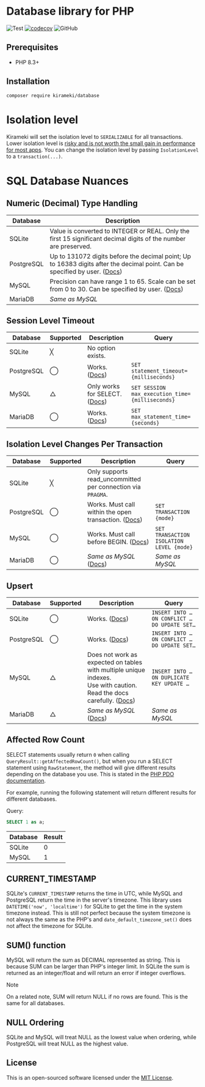 # Database library for PHP

![Test](https://github.com/kirameki-php/database/actions/workflows/test.yml/badge.svg)
[![codecov](https://codecov.io/gh/kirameki-php/database/branch/main/graph/badge.svg?token=1PV8FB4O4O)](https://codecov.io/gh/kirameki-php/database)
![GitHub](https://img.shields.io/github/license/kirameki-php/database)

## Prerequisites

- PHP 8.3+

## Installation

```
composer require kirameki/database
```

# Isolation level

Kirameki will set the isolation level to `SERIALIZABLE` for all transactions.
Lower isolation level is [risky and is not worth the small gain in performance for most apps](https://fauna.com/blog/introduction-to-transaction-isolation-levels#what-isolation-level-should-you-choose).
You can change the isolation level by passing `IsolationLevel` to a `transaction(...)`.

# SQL Database Nuances

## Numeric (Decimal) Type Handling

| Database    | Description                                                                                                                                                                                 |
|-------------|---------------------------------------------------------------------------------------------------------------------------------------------------------------------------------------------|
| SQLite      | Value is converted to INTEGER or REAL. Only the first 15 significant decimal digits of the number are preserved.                                                                            |
| PostgreSQL  | Up to 131072 digits before the decimal point; Up to 16383 digits after the decimal point. Can be specified by user. ([Docs](https://www.postgresql.org/docs/current/datatype-numeric.html)) |
| MySQL       | Precision can have range 1 to 65. Scale can be set from 0 to 30. Can be specified by user. ([Docs](https://dev.mysql.com/doc/refman/en/precision-math-decimal-characteristics.html))        |
| MariaDB     | *Same as MySQL*                                                                                                                                                                             |


## Session Level Timeout

| Database    | Supported | Description                                                                                                                 | Query                                           |
|-------------|-----------|-----------------------------------------------------------------------------------------------------------------------------|-------------------------------------------------|
| SQLite      | ╳         | No option exists.                                                                                                           |                                                 |
| PostgreSQL  | ◯         | Works. ([Docs](https://www.postgresql.org/docs/current/runtime-config-client.html#GUC-STATEMENT-TIMEOUT))                   | `SET statement_timeout={milliseconds}`          |
| MySQL       | △         | Only works for SELECT. ([Docs](https://dev.mysql.com/doc/refman/en/server-system-variables.html#sysvar_max_execution_time)) | `SET SESSION max_execution_time={milliseconds}` |
| MariaDB     | ◯         | Works. ([Docs](https://mariadb.com/kb/en/server-system-variables/#max_statement_time))                                      | `SET max_statement_time={seconds}`              |

## Isolation Level Changes Per Transaction

| Database    | Supported | Description                                                                                                              | Query                                    |
|-------------|-----------|--------------------------------------------------------------------------------------------------------------------------|------------------------------------------|
| SQLite      | ╳         | Only supports read_uncommitted per connection via `PRAGMA`.                                                              |                                          |
| PostgreSQL  | ◯         | Works. Must call within the open transaction. ([Docs](https://www.postgresql.org/docs/current/sql-set-transaction.html)) | `SET TRANSACTION {mode}`                 |
| MySQL       | ◯         | Works. Must call before BEGIN. ([Docs](https://dev.mysql.com/doc/en/set-transaction.html))                               | `SET TRANSACTION ISOLATION LEVEL {mode}` |
| MariaDB     | ◯         | *Same as MySQL* ([Docs](https://mariadb.com/kb/en/set-transaction/))                                                     | *Same as MySQL*                          |

## Upsert

| Database    | Supported | Description                                                                                                                                                                     | Query                                        |
|-------------|-----------|---------------------------------------------------------------------------------------------------------------------------------------------------------------------------------|----------------------------------------------|
| SQLite      | ◯         | Works. ([Docs](https://www.sqlite.org/lang_upsert.html))                                                                                                                        | `INSERT INTO … ON CONFLICT … DO UPDATE SET…` |
| PostgreSQL  | ◯         | Works. ([Docs](https://www.postgresql.org/docs/current/sql-insert.html))                                                                                                        | `INSERT INTO … ON CONFLICT … DO UPDATE SET…` |
| MySQL       | △         | Does not work as expected on tables with multiple unique indexes.<br>Use with caution. Read the docs carefully. ([Docs](https://dev.mysql.com/doc/en/insert-on-duplicate.html)) | `INSERT INTO … ON DUPLICATE KEY UPDATE …`    |
| MariaDB     | △         | *Same as MySQL* ([Docs](https://mariadb.com/kb/en/insert-on-duplicate-key-update))                                                                                              | *Same as MySQL*                              |

## Affected Row Count

SELECT statements usually return `0` when calling `QueryResult::getAffectedRowCount()`, but when you run a SELECT 
statement using `RawStatement`, the method will give different results depending on the database you use.
This is stated in the [PHP PDO documentation](https://www.php.net/manual/en/pdostatement.rowcount.php).

For example, running the following statement will return different results for different databases.

Query:
```sql
SELECT 1 as a;
```

| Database    | Result |
|-------------|--------|
| SQLite      | 0      |
| MySQL       | 1      |

## CURRENT_TIMESTAMP

SQLite's `CURRENT_TIMESTAMP` returns the time in UTC, while MySQL and PostgreSQL return the time in the server's timezone.
This library uses `DATETIME('now', 'localtime')` for SQLite to get the time in the system timezone instead. This is 
still not perfect because the system timezone is not always the same as the PHP's and `date_default_timezone_set()` 
does not affect the timezone for SQLite.

## SUM() function

MySQL will return the sum as DECIMAL represented as string. This is because SUM can be larger than PHP's integer limit.
In SQLite the sum is returned as an integer/float and will return an error if integer overflows.

> [!NOTE]
> On a related note, SUM will return NULL if no rows are found. This is the same for all databases.

## NULL Ordering

SQLite and MySQL will treat NULL as the lowest value when ordering, while PostgreSQL will treat NULL as the highest value.

## License

This is an open-sourced software licensed under the [MIT License](LICENSE).
